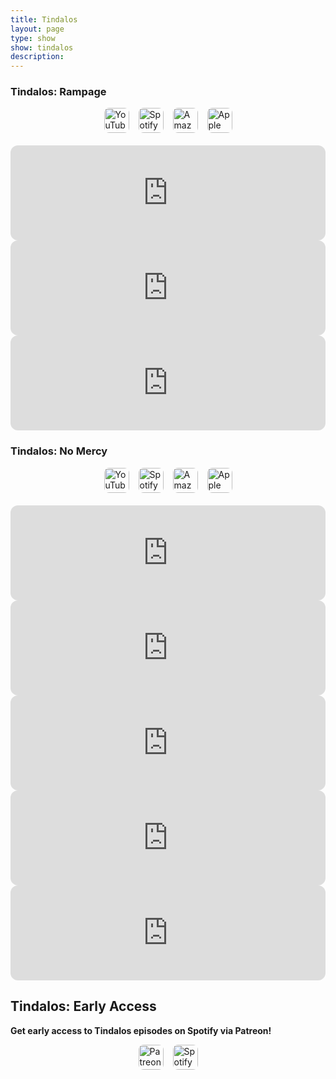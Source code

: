 ```yaml
---
title: Tindalos
layout: page
type: show
show: tindalos
description:
---
```


<h3>Tindalos: Rampage</h3>

<div style="display: flex; gap: 15px; margin-bottom: 20px; justify-content: center;">
    <a href="https://music.youtube.com/playlist?list=PLV0VBvplPalBViXUNws_SyxsZt3TB6zlK" target="_blank">
        <img src="https://cdn.scyted.tv/website-assets/company-logos/youtube-music.png" alt="YouTube" style="width: 40px; height: 40px; border-radius: 8px;">
    </a>
    <a href="https://open.spotify.com/show/59JB4UTW3HhVzS95bz07sL" target="_blank">
        <img src="https://cdn.scyted.tv/website-assets/company-logos/spotify.png" alt="Spotify" style="width: 40px; height: 40px; border-radius: 8px;">
    </a>
    <a href="https://music.amazon.ca/podcasts/3dd271c5-64bd-4250-98a5-2379315aca5a/tindalos-rampage" target="_blank">
        <img src="https://cdn.scyted.tv/website-assets/company-logos/amazon-music.png" alt="Amazon Music" style="width: 40px; height: 40px; border-radius: 8px;">
    </a>
    <a href="https://podcasts.apple.com/us/podcast/tindalos-rampage/id1775075896" target="_blank">
        <img src="https://cdn.scyted.tv/website-assets/company-logos/apple-podcasts.png" alt="Apple Podcasts" style="width: 40px; height: 40px; border-radius: 8px;">
    </a>
</div>


<div class="video-grid" id="video-grid" data-playlist-id="PLV0VBvplPalBViXUNws_SyxsZt3TB6zlK"></div>

<iframe style="border-radius:12px" src="https://open.spotify.com/embed/episode/57DkQXtSMYTZdHSfKGsQKV?utm_source=generator" width="100%" height="152" frameBorder="0" allowfullscreen="" allow="autoplay; clipboard-write; encrypted-media; fullscreen; picture-in-picture" loading="lazy"></iframe>
<iframe style="border-radius:12px" src="https://open.spotify.com/embed/episode/2xXVDShrwRnctSaS0CCjtm?utm_source=generator" width="100%" height="152" frameBorder="0" allowfullscreen="" allow="autoplay; clipboard-write; encrypted-media; fullscreen; picture-in-picture" loading="lazy"></iframe>
<iframe style="border-radius:12px" src="https://open.spotify.com/embed/episode/621yw2g3GMcIhIQfPICYVH?utm_source=generator" width="100%" height="152" frameBorder="0" allowfullscreen="" allow="autoplay; clipboard-write; encrypted-media; fullscreen; picture-in-picture" loading="lazy"></iframe>

<h3>Tindalos: No Mercy</h3>

<div style="display: flex; gap: 15px; margin-bottom: 20px; justify-content: center;">
    <a href="https://music.youtube.com/playlist?list=PLV0VBvplPalAu9SVR8f-9pb9lIXlp__S5" target="_blank">
        <img src="https://cdn.scyted.tv/website-assets/company-logos/youtube-music.png" alt="YouTube" style="width: 40px; height: 40px; border-radius: 8px;">
    </a>
    <a href="https://open.spotify.com/show/174B94BZtqXxNDo0ItCQWX" target="_blank">
        <img src="https://cdn.scyted.tv/website-assets/company-logos/spotify.png" alt="Spotify" style="width: 40px; height: 40px; border-radius: 8px;">
    </a>
    <a href="https://music.amazon.ca/podcasts/47f0f7b6-ba7c-4af7-a5cf-c45c6ed4da41/tindalos-no-mercy" target="_blank">
        <img src="https://cdn.scyted.tv/website-assets/company-logos/amazon-music.png" alt="Amazon Music" style="width: 40px; height: 40px; border-radius: 8px;">
    </a>
    <a href="https://podcasts.apple.com/us/podcast/tindalos-no-mercy/id1765803164" target="_blank">
        <img src="https://cdn.scyted.tv/website-assets/company-logos/apple-podcasts.png" alt="Apple Podcasts" style="width: 40px; height: 40px; border-radius: 8px;">
    </a>
</div>

<div class="video-grid" id="video-grid" data-playlist-id="PLV0VBvplPalAu9SVR8f-9pb9lIXlp__S5"></div>

<iframe style="border-radius:12px" src="https://open.spotify.com/embed/episode/3BuQuT2dMOFvXz4N6kf6vg?utm_source=generator" width="100%" height="152" frameBorder="0" allowfullscreen="" allow="autoplay; clipboard-write; encrypted-media; fullscreen; picture-in-picture" loading="lazy"></iframe>
<iframe style="border-radius:12px" src="https://open.spotify.com/embed/episode/6WNvSbTTkHsFoviDmbREVD?utm_source=generator" width="100%" height="152" frameBorder="0" allowfullscreen="" allow="autoplay; clipboard-write; encrypted-media; fullscreen; picture-in-picture" loading="lazy"></iframe>
<iframe style="border-radius:12px" src="https://open.spotify.com/embed/episode/06rl4zPfgQpdOZzY0L3XIO?utm_source=generator" width="100%" height="152" frameBorder="0" allowfullscreen="" allow="autoplay; clipboard-write; encrypted-media; fullscreen; picture-in-picture" loading="lazy"></iframe>
<iframe style="border-radius:12px" src="https://open.spotify.com/embed/episode/5fwNsy0rffDNcGwrzoc7vH?utm_source=generator" width="100%" height="152" frameBorder="0" allowfullscreen="" allow="autoplay; clipboard-write; encrypted-media; fullscreen; picture-in-picture" loading="lazy"></iframe>
<iframe style="border-radius:12px" src="https://open.spotify.com/embed/episode/3kJXzEx7HFjoeYwQcyPfeM?utm_source=generator" width="100%" height="152" frameBorder="0" allowfullscreen="" allow="autoplay; clipboard-write; encrypted-media; fullscreen; picture-in-picture" loading="lazy"></iframe>

## Tindalos: Early Access
**Get early access to Tindalos episodes on Spotify via Patreon!**

<div style="display: flex; gap: 15px; margin-bottom: 20px; justify-content: center;">
    <a href="https://www.patreon.com/collection/849665" target="_blank">
        <img src="https://cdn.scyted.tv/website-assets/company-logos/patreon.png" alt="Patreon" style="width: 40px; height: 40px; border-radius: 8px;">
    </a>
    <a href="https://open.spotify.com/show/5XELn7fmRqpAuEO9wgiFRU" target="_blank">
        <img src="https://cdn.scyted.tv/website-assets/company-logos/spotify.png" alt="Spotify" style="width: 40px; height: 40px; border-radius: 8px;">
    </a>
</div>

<script src="show-scripts.js"></script>